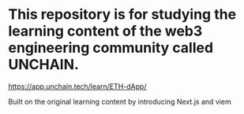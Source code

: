 # This repository is for studying the learning content of the web3 engineering community called UNCHAIN.

https://app.unchain.tech/learn/ETH-dApp/

Built on the original learning content by introducing Next.js and viem